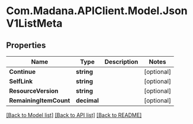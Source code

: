 
# Com.Madana.APIClient.Model.JsonV1ListMeta

## Properties

Name | Type | Description | Notes
------------ | ------------- | ------------- | -------------
**Continue** | **string** |  | [optional] 
**SelfLink** | **string** |  | [optional] 
**ResourceVersion** | **string** |  | [optional] 
**RemainingItemCount** | **decimal** |  | [optional] 

[[Back to Model list]](../README.md#documentation-for-models)
[[Back to API list]](../README.md#documentation-for-api-endpoints)
[[Back to README]](../README.md)

